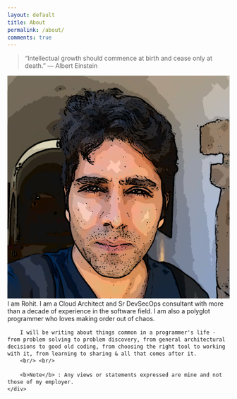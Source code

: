 ```yaml
---
layout: default
title: About
permalink: /about/
comments: true
---
```

> “Intellectual growth should commence at birth and cease only at death.”
> ― Albert Einstein
<script src="https://platform.linkedin.com/badges/js/profile.js" async defer type="text/javascript"></script>
<div class="divTableRow">
    <div class="divTableCell profile-pic">
        <img src="/assets/images/self/self-cartoonize.png" />
    </div>
    <div class="divTableCell about-me">
        I am Rohit. I am a Cloud Architect and Sr DevSecOps consultant with more than a decade of experience in the software field. I am also a polyglot programmer who loves making order out of chaos.
        <br/>

        I will be writing about things common in a programmer's life - from problem solving to problem discovery, from general architectural decisions to good old coding, from choosing the right tool to working with it, from learning to sharing & all that comes after it.
        <br/> <br/>

        <b>Note</b> : Any views or statements expressed are mine and not those of my employer.
    </div>

</div>
